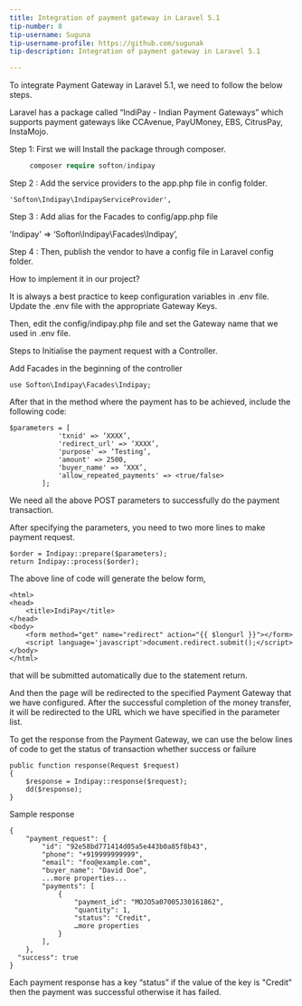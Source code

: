 ```yaml
---
title: Integration of payment gateway in Laravel 5.1
tip-number: 8
tip-username: Suguna
tip-username-profile: https://github.com/sugunak
tip-description: Integration of payment gateway in Laravel 5.1

---
```


To integrate Payment Gateway in Laravel 5.1, we need to follow the below steps.

Laravel has a package called “IndiPay - Indian Payment Gateways”  which supports payment gateways like CCAvenue, PayUMoney, EBS, CitrusPay, InstaMojo.

Step 1: First we will Install the package through composer.
```php
	 composer require softon/indipay
```
Step 2 : Add the service providers to the app.php file in config folder.
	
	'Softon\Indipay\IndipayServiceProvider',

Step 3 : Add alias for the Facades to config/app.php file
	
  'Indipay' => ‘Softon\Indipay\Facades\Indipay’,

Step 4 : Then, publish the vendor to have a config file in Laravel config folder.


How to implement it in our project?

It is always a best practice to keep configuration variables in .env file. Update the .env file with the appropriate Gateway Keys.

Then, edit the config/indipay.php file and set the Gateway name that we used in .env file.

Steps to Initialise the payment request with a Controller.

Add Facades in the beginning of the controller
	 
	use Softon\Indipay\Facades\Indipay;  

After that in the method where the payment has to be achieved, include the following code:

	$parameters = [
                'txnid' => ‘XXXX’,
                'redirect_url' => ‘XXXX’,
                'purpose' => ‘Testing’,
                'amount' => 2500,
                'buyer_name' => ‘XXX’,
                'allow_repeated_payments' => <true/false>
            ];

We need all the above POST parameters to successfully do the payment transaction.

After specifying the parameters, you need to two more lines to make payment request.

	$order = Indipay::prepare($parameters);
	return Indipay::process($order);

The above line of code will generate the below form,


	<html>
	<head>
    	<title>IndiPay</title>
	</head>
	<body>
    	<form method="get" name="redirect" action="{{ $longurl }}"></form>
	    <script language='javascript'>document.redirect.submit();</script>
	</body>
	</html>

that will be submitted automatically due to the statement return.

And then the page will be redirected to the specified Payment Gateway that we have configured. After the successful completion of the money transfer, it will be redirected to the URL which we have specified in the parameter list.


To get the response from the Payment Gateway, we can use the below lines of code to get the status of transaction whether success or failure

	public function response(Request $request)
    {
       	$response = Indipay::response($request);
        dd($response);
    }

Sample response

	{
    	"payment_request": {
       		"id": "92e58bd771414d05a5e443b0a85f8b43",
       		"phone": "+919999999999",
      		"email": "foo@example.com",
      		"buyer_name": "David Doe",
        	...more properties...
       		"payments": [
           		{
               		"payment_id": "MOJO5a07005J30161862",
               		"quantity": 1,
               		"status": "Credit",
               		…more properties
           		}
       		],
    	},
  	  "success": true
	}

Each payment response has a key “status” if the value of the key is "Credit" then the payment was successful otherwise it has failed.
